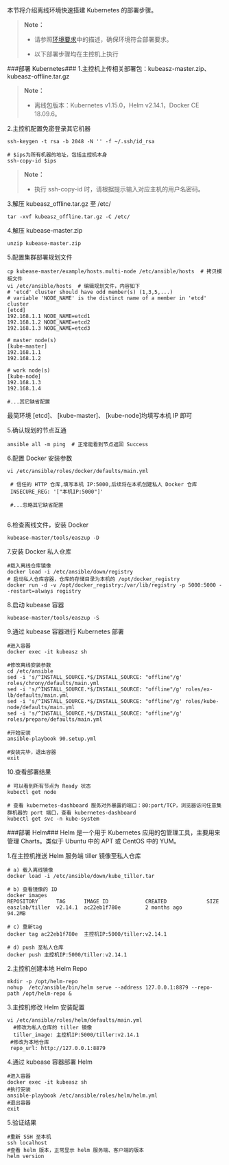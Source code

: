 本节将介绍离线环境快速搭建 Kubernetes 的部署步骤。


>  **Note：**
> 
>  * 请参照[环境要求][Require]中的描述，确保环境符合部署要求。  
>
>  * 以下部署步骤均在主控机上执行


###部署 Kubernetes###
1.主控机上传相关部署包：kubeasz-master.zip、kubeasz-offline.tar.gz
>  **Note：**
> 
>  * 离线包版本：Kubernetes v1.15.0，Helm v2.14.1，Docker CE 18.09.6。


2.主控机配置免密登录其它机器

```
ssh-keygen -t rsa -b 2048 -N '' -f ~/.ssh/id_rsa

# $ips为所有机器的地址，包括主控机本身
ssh-copy-id $ips  
```
>  **Note：**
> 
>  * 执行 ssh-copy-id 时，请根据提示输入对应主机的用户名密码。

3.解压 kubeasz_offline.tar.gz 至 /etc/ 

```
tar -xvf kubeasz_offline.tar.gz -C /etc/
```

4.解压 kubease-master.zip 

```
unzip kubease-master.zip
```

5.配置集群部署规划文件

```
cp kubease-master/example/hosts.multi-node /etc/ansible/hosts  # 拷贝模板文件
vi /etc/ansible/hosts  # 编辑规划文件，内容如下
# 'etcd' cluster should have odd member(s) (1,3,5,...)
# variable 'NODE_NAME' is the distinct name of a member in 'etcd' cluster
[etcd]
192.168.1.1 NODE_NAME=etcd1
192.168.1.2 NODE_NAME=etcd2
192.168.1.3 NODE_NAME=etcd3

# master node(s)
[kube-master]
192.168.1.1
192.168.1.2

# work node(s)
[kube-node]
192.168.1.3
192.168.1.4

#...其它缺省配置
```

最简环境 [etcd]、 [kube-master]、 [kube-node]均填写本机 IP 即可

5.确认规划的节点互通

```
ansible all -m ping  # 正常能看到节点返回 Success
```


6.配置 Docker 安装参数

```
vi /etc/ansible/roles/docker/defaults/main.yml

 # 信任的 HTTP 仓库,填写本机 IP:5000,后续将在本机创建私人 Docker 仓库
 INSECURE_REG: '["本机IP:5000"]'
 
 #...忽略其它缺省配置
   
```

6.检查离线文件，安装 Docker

```
kubease-master/tools/easzup -D
```
7.安装 Docker 私人仓库

```
#载入离线仓库镜像
docker load -i /etc/ansible/down/registry  
# 启动私人仓库容器，仓库的存储目录为本机的 /opt/docker_registry
docker run -d -v /opt/docker_registry:/var/lib/registry -p 5000:5000 --restart=always registry 
```

8.启动 kubease 容器

```
kubease-master/tools/easzup -S
```

9.通过 kubease 容器进行 Kubernetes 部署

```
#进入容器
docker exec -it kubeasz sh  

#修改离线安装参数
cd /etc/ansible 
sed -i 's/^INSTALL_SOURCE.*$/INSTALL_SOURCE: "offline"/g' roles/chrony/defaults/main.yml
sed -i 's/^INSTALL_SOURCE.*$/INSTALL_SOURCE: "offline"/g' roles/ex-lb/defaults/main.yml
sed -i 's/^INSTALL_SOURCE.*$/INSTALL_SOURCE: "offline"/g' roles/kube-node/defaults/main.yml
sed -i 's/^INSTALL_SOURCE.*$/INSTALL_SOURCE: "offline"/g' roles/prepare/defaults/main.yml

#开始安装
ansible-playbook 90.setup.yml 

#安装完毕，退出容器
exit

```

10.查看部署结果

```
# 可以看到所有节点为 Ready 状态
kubectl get node 

# 查看 kubernetes-dashboard 服务对外暴露的端口：80:port/TCP，浏览器访问任意集群机器的 port 端口，查看 kubernetes-dashboard
kubectl get svc -n kube-system
```

###部署 Helm###
Helm 是一个用于 Kubernetes 应用的包管理工具，主要用来管理 Charts。类似于 Ubuntu 中的 APT 或 CentOS 中的 YUM。

1.在主控机推送 Helm 服务端 tiller 镜像至私人仓库

```
# a) 载入离线镜像
docker load -i /etc/ansible/down/kube_tiller.tar

# b) 查看镜像的 ID
docker images
REPOSITORY      TAG      IMAGE ID            CREATED             SIZE
easzlab/tiller  v2.14.1  ac22eb1f780e        2 months ago        94.2MB

# c) 重新tag
docker tag ac22eb1f780e  主控机IP:5000/tiller:v2.14.1

# d) push 至私人仓库
docker push 主控机IP:5000/tiller:v2.14.1
```

2.主控机创建本地 Helm Repo

```
mkdir -p /opt/helm-repo
nohup  /etc/ansible/bin/helm serve --address 127.0.0.1:8879 --repo-path /opt/helm-repo &
````

3.主控机修改 Helm 安装配置

```
vi /etc/ansible/roles/helm/defaults/main.yml 
  #修改为私人仓库的 tiller 镜像
  tiller_image: 主控机IP:5000/tiller:v2.14.1
 #修改为本地仓库
 repo_url: http://127.0.0.1:8879
```

4.通过 kubease 容器部署 Helm

```
#进入容器
docker exec -it kubeasz sh  
#执行安装
ansible-playbook /etc/ansible/roles/helm/helm.yml 
#退出容器
exit
```

5.验证结果

```
#重新 SSH 至本机
ssh localhost
#查看 helm 版本，正常显示 helm 服务端、客户端的版本
helm version
```



[Require]:Kubernetes/Kubernetes_Deploy/require.md
